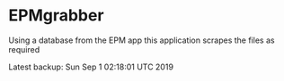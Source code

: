 # EPMgrabber
Using a database from the EPM app this application scrapes the files as required


Latest backup: Sun Sep 1 02:18:01 UTC 2019
